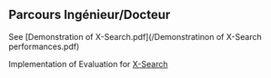 

## Parcours Ingénieur/Docteur

See [Demonstration of X-Search.pdf](/Demonstratinon of X-Search performances.pdf)

Implementation of Evaluation for [X-Search](https://dl.acm.org/doi/abs/10.1145/3135974.3135987)

